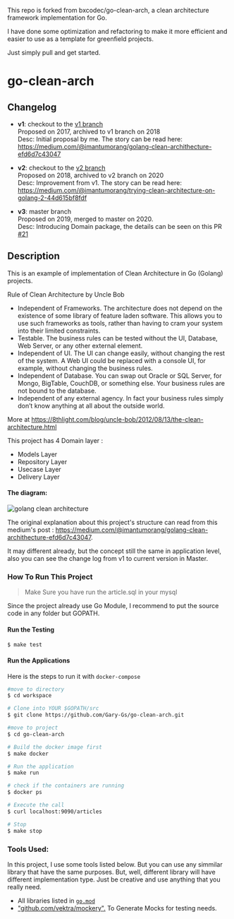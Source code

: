 This repo is forked from bxcodec/go-clean-arch, a clean architecture framework implementation for Go.

I have done some optimization and refactoring to make it more efficient and easier to use as a template for greenfield projects.

Just simply pull and get started.

# go-clean-arch

## Changelog
- **v1**: checkout to the [v1 branch](https://github.com/bxcodec/go-clean-arch/tree/v1) <br>
  Proposed on 2017, archived to v1 branch on 2018 <br>
  Desc: Initial proposal by me. The story can be read here: https://medium.com/@imantumorang/golang-clean-archithecture-efd6d7c43047

- **v2**: checkout to the [v2 branch](https://github.com/bxcodec/go-clean-arch/tree/v2) <br>
  Proposed on 2018, archived to v2 branch on 2020 <br>
  Desc: Improvement from v1. The story can be read here: https://medium.com/@imantumorang/trying-clean-architecture-on-golang-2-44d615bf8fdf

- **v3**: master branch <br>
  Proposed on 2019, merged to master on 2020. <br>
  Desc: Introducing Domain package, the details can be seen on this PR [#21](https://github.com/bxcodec/go-clean-arch/pull/21)

## Description
This is an example of implementation of Clean Architecture in Go (Golang) projects.

Rule of Clean Architecture by Uncle Bob
 * Independent of Frameworks. The architecture does not depend on the existence of some library of feature laden software. This allows you to use such frameworks as tools, rather than having to cram your system into their limited constraints.
 * Testable. The business rules can be tested without the UI, Database, Web Server, or any other external element.
 * Independent of UI. The UI can change easily, without changing the rest of the system. A Web UI could be replaced with a console UI, for example, without changing the business rules.
 * Independent of Database. You can swap out Oracle or SQL Server, for Mongo, BigTable, CouchDB, or something else. Your business rules are not bound to the database.
 * Independent of any external agency. In fact your business rules simply don’t know anything at all about the outside world.

More at https://8thlight.com/blog/uncle-bob/2012/08/13/the-clean-architecture.html

This project has  4 Domain layer :
 * Models Layer
 * Repository Layer
 * Usecase Layer  
 * Delivery Layer

#### The diagram:

![golang clean architecture](https://github.com/bxcodec/go-clean-arch/raw/master/clean-arch.png)

The original explanation about this project's structure  can read from this medium's post : https://medium.com/@imantumorang/golang-clean-archithecture-efd6d7c43047.

It may different already, but the concept still the same in application level, also you can see the change log from v1 to current version in Master.

### How To Run This Project
> Make Sure you have run the article.sql in your mysql


Since the project already use Go Module, I recommend to put the source code in any folder but GOPATH.

#### Run the Testing

```bash
$ make test
```

#### Run the Applications
Here is the steps to run it with `docker-compose`

```bash
#move to directory
$ cd workspace

# Clone into YOUR $GOPATH/src
$ git clone https://github.com/Gary-Gs/go-clean-arch.git

#move to project
$ cd go-clean-arch

# Build the docker image first
$ make docker

# Run the application
$ make run

# check if the containers are running
$ docker ps

# Execute the call
$ curl localhost:9090/articles

# Stop
$ make stop
```


### Tools Used:
In this project, I use some tools listed below. But you can use any simmilar library that have the same purposes. But, well, different library will have different implementation type. Just be creative and use anything that you really need. 

- All libraries listed in [`go.mod`](https://github.com/bxcodec/go-clean-arch/blob/master/go.mod) 
- ["github.com/vektra/mockery".](https://github.com/vektra/mockery) To Generate Mocks for testing needs.
